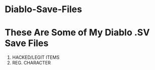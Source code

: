 # Diablo-Save-Files

# These Are Some of My Diablo .SV Save Files
1. HACKED/LEGIT ITEMS
2. REG. CHARACTER
